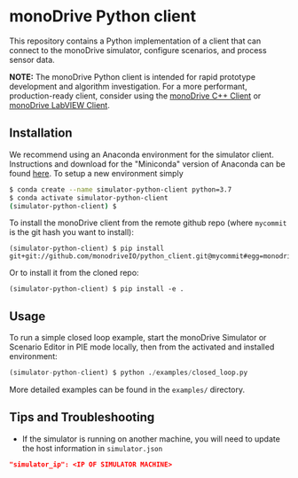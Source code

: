 # monoDrive Python client

This repository contains a Python implementation of a client that can connect
to the monoDrive simulator, configure scenarios, and process sensor data.

**NOTE:** The monoDrive Python client is intended for rapid prototype development and algorithm investigation. For a 
more performant, production-ready client, consider using the 
[monoDrive C++ Client](https://github.com/monoDriveIO/monodrive-client) or 
[monoDrive LabVIEW Client](https://monodrive.readthedocs.io/en/latest/LV_client/quick_start/LabVIEW_client_quick_start/).

## Installation
We recommend using an Anaconda environment for the simulator client. Instructions and download for the "Miniconda" 
version of Anaconda can be found [here](https://docs.conda.io/en/latest/miniconda.html). To setup a new environment
simply

```bash
$ conda create --name simulator-python-client python=3.7
$ conda activate simulator-python-client
(simulator-python-client) $
```

To install the monoDrive client from the remote github repo (where `mycommit` is the git hash you want to install):

```
(simulator-python-client) $ pip install git+git://github.com/monodriveIO/python_client.git@mycommit#egg=monodrive
```

Or to install it from the cloned repo:

```
(simulator-python-client) $ pip install -e .
```

## Usage

To run a simple closed loop example, start the monoDrive Simulator or Scenario Editor in PIE mode locally, then from
the activated and installed environment:

```python
(simulator-python-client) $ python ./examples/closed_loop.py
```

More detailed examples can be found in the `examples/` directory.

## Tips and Troubleshooting

- If the simulator is running on another machine, you will need to update the
host information in `simulator.json`

```json
"simulator_ip": <IP OF SIMULATOR MACHINE>
```

